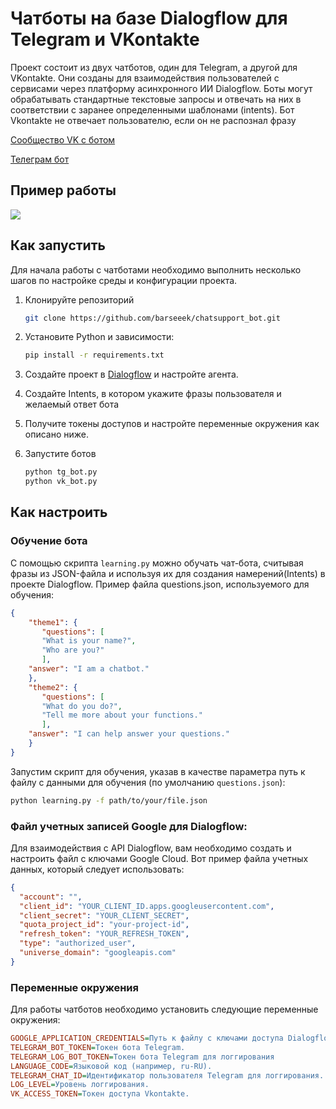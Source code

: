 # Чатботы на базе Dialogflow для Telegram и VKontakte
Проект состоит из двух чатботов, один для Telegram, а другой для VKontakte.
Они созданы для взаимодействия пользователей с сервисами через платформу асинхронного ИИ Dialogflow.
Боты могут обрабатывать стандартные текстовые запросы и отвечать на них в соответствии с заранее определенными шаблонами (intents).
Бот Vkontakte не отвечает пользователю, если он не распознал фразу

[Сообщество VK с ботом ](https://vk.com/sh1t_post1ng)

[Телеграм бот](https://t.me/voice_recognition_dvmn_bot)
## Пример работы
![](https://media.giphy.com/media/v1.Y2lkPTc5MGI3NjExZnlmZGt5cWg1N3V2YnhlNmFtZWd3cnAyd2V5NTI0NjdqdjBnZHdqdiZlcD12MV9pbnRlcm5hbF9naWZfYnlfaWQmY3Q9Zw/DGdRfN1vQbmtzIFu07/giphy.gif)


## Как запустить
Для начала работы с чатботами необходимо выполнить несколько шагов по настройке среды и конфигурации проекта.

1. Клонируйте репозиторий

    ```bash
    git clone https://github.com/barseeek/chatsupport_bot.git
    ```
2. Установите Python и зависимости:
   
    ```bash   
    pip install -r requirements.txt
    ```   
3. Создайте проект в [Dialogflow](https://dialogflow.cloud.google.com/) и настройте агента.
4. Создайте Intents, в котором укажите фразы пользователя и желаемый ответ бота
5. Получите токены доступов и настройте переменные окружения как описано ниже.
6. Запустите ботов
    ```bash   
    python tg_bot.py
    python vk_bot.py
    ```   

## Как настроить
### Обучение бота
С помощью скрипта ```learning.py``` можно обучать чат-бота, считывая фразы из JSON-файла и используя их для создания намерений(Intents) в проекте Dialogflow.
Пример файла questions.json, используемого для обучения:
```json
{
    "theme1": {
       "questions": [
       "What is your name?",
       "Who are you?"
       ],
    "answer": "I am a chatbot."
    },
    "theme2": {
       "questions": [
       "What do you do?",
       "Tell me more about your functions."
       ],
    "answer": "I can help answer your questions."
    }
}
```
Запустим скрипт для обучения, указав в качестве параметра путь к файлу с данными для обучения (по умолчанию ```questions.json```):
```bash
python learning.py -f path/to/your/file.json
```
### Файл учетных записей Google для Dialogflow:

Для взаимодействия с API Dialogflow, вам необходимо создать и настроить файл с ключами Google Cloud. Вот пример файла учетных данных, который следует использовать:

```json
{
  "account": "",
  "client_id": "YOUR_CLIENT_ID.apps.googleusercontent.com",
  "client_secret": "YOUR_CLIENT_SECRET",
  "quota_project_id": "your-project-id",
  "refresh_token": "YOUR_REFRESH_TOKEN",
  "type": "authorized_user",
  "universe_domain": "googleapis.com"
}
```
### Переменные окружения
Для работы чатботов необходимо установить следующие переменные окружения:

```ini
GOOGLE_APPLICATION_CREDENTIALS=Путь к файлу с ключами доступа Dialogflow.
TELEGRAM_BOT_TOKEN=Токен бота Telegram.
TELEGRAM_LOG_BOT_TOKEN=Токен бота Telegram для логгирования
LANGUAGE_CODE=Языковой код (например, ru-RU).
TELEGRAM_CHAT_ID=Идентификатор пользователя Telegram для логгирования.
LOG_LEVEL=Уровень логгирования.
VK_ACCESS_TOKEN=Токен доступа Vkontakte.
```
